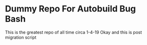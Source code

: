 # Dummy Repo For Autobuild Bug Bash
This is the greatest repo of all time circa 1-4-19
Okay and this is post migration script
